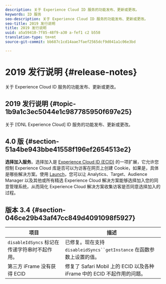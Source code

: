 ```yaml
---
description: 关于 Experience Cloud ID 服务的功能发布、更新或更改。
keywords: ID 服务
seo-description: 关于 Experience Cloud ID 服务的功能发布、更新或更改。
seo-title: 2019 发行说明
title: 2019 发行说明
uuid: a5a59410-7f85-48f9-a30 a-fef1 c2 b558
translation-type: tm+mt
source-git-commit: bb687c1cd14aae7faef2565dcf9d041a1c06e3bd

---
```



# 2019 发行说明 {#release-notes}

关于 Experience Cloud ID 服务的功能发布、更新或更改。

## 2019 发行说明 {#topic-1b9a1c3ec5044e1c987785950f697e25}

关于 [!DNL Experience Cloud] ID 服务的功能发布、更新或更改。

## 4.0 版 {#section-51a4be943bbe41558f196ef2654513e2}

**选择加入服务**。选择加入是 [Experience Cloud ID (ECID)](https://marketing.adobe.com/resources/help/en_US/mcvid/) 的一项扩展，它允许您控制 Experience Cloud 库是否可以为访客在网页上创建 Cookie，如果是，具体是哪些解决方案。使用 [Launch](https://docs.adobelaunch.com/)，您可以让 Analytics、Target、Audience Manager 以及其他或所有精选 Experience Cloud 解决方案能够选择加入您的同意管理系统，从而简化 Experience Cloud 解决方案收集访客是否同意选择加入的过程。

## 版本 3.4 {#section-046ce29b43af47cc849d4091098f5927}

| 项目 | 描述 |
|---|---|
| `disableIdSyncs` 标记在传递字符串时不起作用。 | 已修复。现在支持 `disableidSyncs``getInstance` 在函数参数上设置的值。 |
| 第三方 iFrame 没有获得 ECID | 修复了 Safari Mobil 上的 ECID 以及各种 iFrame 中的 ECID 不起作用的问题。 |

